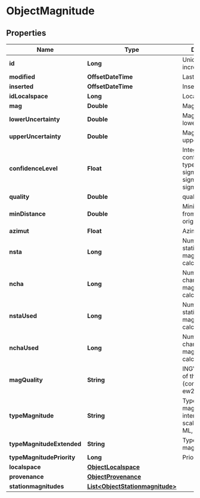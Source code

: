 

# ObjectMagnitude


## Properties

| Name | Type | Description | Notes |
|------------ | ------------- | ------------- | -------------|
|**id** | **Long** | Unique incremental id | bigint(20) |  [optional] [readonly] |
|**modified** | **OffsetDateTime** | Last Review | timestamp |  [optional] [readonly] |
|**inserted** | **OffsetDateTime** | Insert time | timestamp |  [optional] [readonly] |
|**idLocalspace** | **Long** | Localspace Id | bigint(19) |  [optional] |
|**mag** | **Double** | Magnitude value | double |  |
|**lowerUncertainty** | **Double** | Magnitude lower_uncertainty | double |  [optional] |
|**upperUncertainty** | **Double** | Magnitude upper_uncertainty | double |  [optional] |
|**confidenceLevel** | **Float** | Integer numer for confidence level type (68.3 1 sigma, xx &#x3D;2 sigma, 99% 3 sigma) | decimal(5.2) |  [optional] |
|**quality** | **Double** | quality | double |  [optional] |
|**minDistance** | **Double** | Minimal distance from station to origin | double |  [optional] |
|**azimut** | **Float** | Azimutal gap | float4 |  [optional] |
|**nsta** | **Long** | Number of the stations on magnitudo calculation | int(11) |  [optional] |
|**ncha** | **Long** | Number of the channel on magnitudo calculation | int(11) |  [optional] |
|**nstaUsed** | **Long** | Number of the stations used on magnitudo calculation | int(11) |  [optional] |
|**nchaUsed** | **Long** | Number of the channels used on magnitude calculation | int(11) |  [optional] |
|**magQuality** | **String** | INGV quality code of the magnitude (computed by ew2moledb) | char(2) |  [optional] |
|**typeMagnitude** | **String** | Type Scale of the magnitude, international scale label (i.e. ML, Md, Mw, ...) | varchar(50) |  |
|**typeMagnitudeExtended** | **String** | Type of the magnitude | varchar(255) |  [optional] |
|**typeMagnitudePriority** | **Long** | Priority | int(8) |  [optional] [readonly] |
|**localspace** | [**ObjectLocalspace**](ObjectLocalspace.md) |  |  [optional] |
|**provenance** | [**ObjectProvenance**](ObjectProvenance.md) |  |  [optional] |
|**stationmagnitudes** | [**List&lt;ObjectStationmagnitude&gt;**](ObjectStationmagnitude.md) |  |  [optional] |



